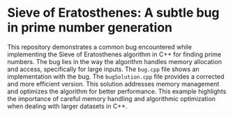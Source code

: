 # Sieve of Eratosthenes: A subtle bug in prime number generation
This repository demonstrates a common bug encountered while implementing the Sieve of Eratosthenes algorithm in C++ for finding prime numbers. The bug lies in the way the algorithm handles memory allocation and access, specifically for large inputs.
The `bug.cpp` file shows an implementation with the bug.  The `bugSolution.cpp` file provides a corrected and more efficient version. This solution addresses memory management and optimizes the algorithm for better performance.
This example highlights the importance of careful memory handling and algorithmic optimization when dealing with larger datasets in C++.